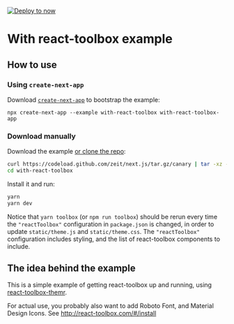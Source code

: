 [![Deploy to now](https://deploy.now.sh/static/button.svg)](https://deploy.now.sh/?repo=https://github.com/zeit/next.js/tree/master/examples/with-react-toolbox)

# With react-toolbox example

## How to use

### Using `create-next-app`

Download [`create-next-app`](https://github.com/segmentio/create-next-app) to bootstrap the example:

```
npx create-next-app --example with-react-toolbox with-react-toolbox-app
```

### Download manually

Download the example [or clone the repo](https://github.com/zeit/next.js):

```bash
curl https://codeload.github.com/zeit/next.js/tar.gz/canary | tar -xz --strip=2 next.js-canary/examples/with-react-toolbox
cd with-react-toolbox
```

Install it and run:

```bash
yarn
yarn dev
```

Notice that `yarn toolbox` (or `npm run toolbox`) should be rerun every time the `"reactToolbox"` configuration in `package.json` is changed, in order to update `static/theme.js` and `static/theme.css`. The `"reactToolbox"` configuration includes styling, and the list of react-toolbox components to include.

## The idea behind the example

This is a simple example of getting react-toolbox up and running, using [react-toolbox-themr](https://github.com/react-toolbox/react-toolbox-themr).

For actual use, you probably also want to add Roboto Font, and Material Design Icons. See <http://react-toolbox.com/#/install>
